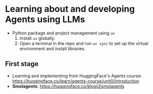 # Learning about and developing Agents using LLMs

* Python package and project management using `uv`
  1. Install `uv` globally.
  2. Open a terminal in the repo and run `uv sync` to set up the virtual environment and install libraries.
  
## First stage
* Learning and implementing from HuggingFace's Agents course: https://huggingface.co/learn/agents-course/unit0/introduction
* **Smolagents**: https://huggingface.co/blogU/smolagents